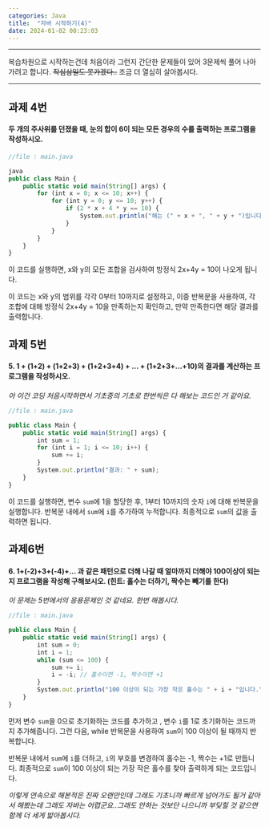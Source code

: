 ```yaml
---
categories: Java
title:  "자바 시작하기(4)"
date: 2024-01-02 00:23:03
---
```


***
복습차원으로 시작하는건데 처음이라 그런지 간단한 문제들이 있어 3문제씩 풀어 나아가려고 합니다. ~~작심삼일도 못가겠다..~~ 조금 더 열심히 살아봅시다.
***
 

## 과제 4번

#### 두 개의 주사위를 던졌을 때, 눈의 합이 6이 되는 모든 경우의 수를 출력하는 프로그램을 작성하시오.

```js
//file : main.java

java
public class Main {
    public static void main(String[] args) {
        for (int x = 0; x <= 10; x++) {
            for (int y = 0; y <= 10; y++) {
                if (2 * x + 4 * y == 10) {
                    System.out.println("해는 (" + x + ", " + y + ")입니다.");
                }
            }
        }
    }
}
```
이 코드를 실행하면, x와 y의 모든 조합을 검사하여 방정식 2x+4y = 10이 나오게 됩니다.

이 코드는 x와 y의 범위를 각각 0부터 10까지로 설정하고, 이중 반복문을 사용하여, 각 조합에 대해 방정식 2x+4y = 10을 만족하는지 확인하고, 만약 만족한다면 해당 결과를 출력합니다.

## 과제 5번
#### 5. 1 + (1+2) + (1+2+3) + (1+2+3+4) + … + (1+2+3+…+10)의 결과를 계산하는 프로그램을 작성하시오.

*아 이건 코딩 처음시작하면서 기초중의 기초로 한번씩은 다 해보는 코드인 거 같아요.*

```js
//file : main.java

public class Main {
    public static void main(String[] args) {
        int sum = 1;
        for (int i = 1; i <= 10; i++) {
            sum += i;
        }
        System.out.println("결과: " + sum);
    }
}
```
이 코드를 실행하면, 변수 `sum`에 1을 할당한 후, 1부터 10까지의 숫자 `i`에 대해 반복문을 실행합니다. 반복문 내에서 `sum`에 `i`를 추가하여 누적합니다. 최종적으로 `sum`의 값을 출력하면 됩니다.

## 과제6번
#### 6. 1+(-2)+3+(-4)+... 과 같은 패턴으로 더해 나갈 때 얼마까지 더해야 100이상이 되는지 프로그램을 작성해 구해보시오. (힌트: 홀수는 더하기, 짝수는 빼기를 한다)

*이 문제는 5번에서의 응용문제인 것 같네요. 한번 해봅시다.*
```js
//file : main.java

public class Main {
    public static void main(String[] args) {
        int sum = 0;
        int i = 1;
        while (sum <= 100) {
            sum += i;
            i = -i; // 홀수이면 -1, 짝수이면 +1
        }
        System.out.println("100 이상이 되는 가장 작은 홀수는 " + i + "입니다.");
    }
}
```
먼저 변수 `sum`을 0으로 초기화하는 코드를 추가하고 , 변수 `i`를 1로 초기화하는 코드까지 추가해줍니다. 그런 다음, while 반복문을 사용하여 `sum`이 100 이상이 될 때까지 반복합니다.

 반복문 내에서 `sum`에 `i`를 더하고, `i`의 부호를 변경하여 홀수는 -1, 짝수는 +1로 만듭니다. 최종적으로 `sum`이 100 이상이 되는 가장 작은 홀수를 찾아 출력하게 되는 코드입니다.

 *이렇게 연속으로 해본적은 진짜 오랜만인데 그래도 기초니까 빠르게 넘어가도 될거 같아서 해봤는데 그래도 자바는 어렵군요..그래도 안하는 것보단 나으니까 부딪힐 것 같으면 함께 더 세게 밟아봅시다.*
